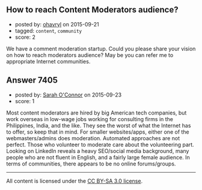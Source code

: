 ## How to reach Content Moderators audience?

- posted by: [ohavryl](https://stackexchange.com/users/371084/ohavryl) on 2015-09-21
- tagged: `content`, `community`
- score: 2

We have a comment moderation startup. Could you please share your vision on how to reach moderators audience? May be you can refer me to appropriate Internet communities.


## Answer 7405

- posted by: [Sarah O'Connor](https://stackexchange.com/users/5561619/sarah-o-connor) on 2015-09-23
- score: 1

Most content moderators are hired by big American tech companies, but work overseas in low-wage jobs working for consulting firms in the Philippines, India, and the like. They see the worst of what the Internet has to offer, so keep that in mind. For smaller websites/apps, either one of the webmasters/admins does moderation. Automated approaches are not perfect. Those who volunteer to moderate care about the volunteering part. Looking on LinkedIn reveals a heavy SEO/social media background, many people who are not fluent in English, and a fairly large female audience. 
In terms of communities, there appears to be no online forums/groups.  



---

All content is licensed under the [CC BY-SA 3.0 license](https://creativecommons.org/licenses/by-sa/3.0/).
